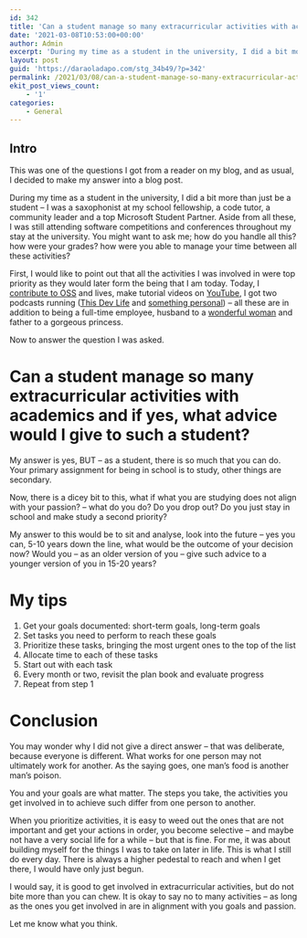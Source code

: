 ```yaml
---
id: 342
title: 'Can a student manage so many extracurricular activities with academics and if yes, what advice would I give to such a student?'
date: '2021-03-08T10:53:00+00:00'
author: Admin
excerpt: 'During my time as a student in the university, I did a bit more than just be a student – I was a saxophonist at my school fellowship, a code tutor, a community leader and a top Microsoft Student Partner. Aside from all these, I was still attending software competitions and conferences throughout my stay at the university. You might want to ask me; how do you handle all this? how were your grades? how were you able to manage your time between all these activities?'
layout: post
guid: 'https://daraoladapo.com/stg_34b49/?p=342'
permalink: /2021/03/08/can-a-student-manage-so-many-extracurricular-activities-with-academics-and-if-yes-what-advice-would-i-give-to-such-a-student/
ekit_post_views_count:
    - '1'
categories:
    - General
---
```


## Intro

This was one of the questions I got from a reader on my blog, and as usual, I decided to make my answer into a blog post.

During my time as a student in the university, I did a bit more than just be a student – I was a saxophonist at my school fellowship, a code tutor, a community leader and a top Microsoft Student Partner. Aside from all these, I was still attending software competitions and conferences throughout my stay at the university. You might want to ask me; how do you handle all this? how were your grades? how were you able to manage your time between all these activities?

First, I would like to point out that all the activities I was involved in were top priority as they would later form the being that I am today. Today, I [contribute to OSS](https://github.com/daraoladapo) and lives, make tutorial videos on [YouTube](https://youtube.com/daraoladapo), I got two podcasts running ([This Dev Life](https://anchor.fm/thisdevlife) and [something personal](https://anchor.fm/daraoladapo)) – all these are in addition to being a full-time employee, husband to a [wonderful woman](https://oyintola.com/) and father to a gorgeous princess.

Now to answer the question I was asked.

# Can a student manage so many extracurricular activities with academics and if yes, what advice would I give to such a student?

My answer is yes, BUT – as a student, there is so much that you can do. Your primary assignment for being in school is to study, other things are secondary.

Now, there is a dicey bit to this, what if what you are studying does not align with your passion? – what do you do? Do you drop out? Do you just stay in school and make study a second priority?

My answer to this would be to sit and analyse, look into the future – yes you can, 5-10 years down the line, what would be the outcome of your decision now? Would you – as an older version of you – give such advice to a younger version of you in 15-20 years?

# My tips

1. Get your goals documented: short-term goals, long-term goals
2. Set tasks you need to perform to reach these goals
3. Prioritize these tasks, bringing the most urgent ones to the top of the list
4. Allocate time to each of these tasks
5. Start out with each task
6. Every month or two, revisit the plan book and evaluate progress
7. Repeat from step 1

# Conclusion

You may wonder why I did not give a direct answer – that was deliberate, because everyone is different. What works for one person may not ultimately work for another. As the saying goes, one man’s food is another man’s poison.

You and your goals are what matter. The steps you take, the activities you get involved in to achieve such differ from one person to another.

When you prioritize activities, it is easy to weed out the ones that are not important and get your actions in order, you become selective – and maybe not have a very social life for a while – but that is fine. For me, it was about building myself for the things I was to take on later in life. This is what I still do every day. There is always a higher pedestal to reach and when I get there, I would have only just begun.

I would say, it is good to get involved in extracurricular activities, but do not bite more than you can chew. It is okay to say no to many activities – as long as the ones you get involved in are in alignment with you goals and passion.

Let me know what you think.